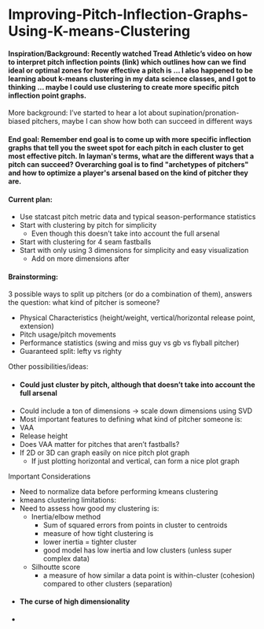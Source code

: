 # Improving-Pitch-Inflection-Graphs-Using-K-means-Clustering
#### Inspiration/Background: Recently watched Tread Athletic’s video on how to interpret pitch inflection points (link) which outlines how can we find ideal or optimal zones for how effective a pitch is … I also happened to be learning about k-means clustering in my data science classes, and I got to thinking … maybe I could use clustering to create more specific pitch inflection point graphs. 
More background: I’ve started to hear a lot about supination/pronation-biased pitchers, maybe I can show how both can succeed in different ways

####  End goal: Remember end goal is to come up with more specific inflection graphs that tell you the sweet spot for each pitch in each cluster to get most effective pitch. In layman's terms, what are the different ways that a pitch can succeed? Overarching goal is to find "archetypes of pitchers" and how to optimize a player's arsenal based on the kind of pitcher they are.

####  Current plan:
- Use statcast pitch metric data and typical season-performance statistics
- Start with clustering by pitch for simplicity
  - Even though this doesn't take into account the full arsenal
- Start with clustering for 4 seam fastballs
- Start with only using 3 dimensions for simplicity and easy visualization
  - Add on more dimensions after

#### Brainstorming:

3 possible ways to split up pitchers (or do a combination of them), answers the question: what kind of pitcher is someone? 
- Physical Characteristics (height/weight, vertical/horizontal release point, extension) 
- Pitch usage/pitch movements
- Performance statistics (swing and miss guy vs gb vs flyball pitcher)
- Guaranteed split: lefty vs righty

Other possibilities/ideas:
- ####  Could just cluster by pitch, although that doesn’t take into account the full arsenal
- Could include a ton of dimensions → scale down dimensions using SVD
- Most important features to defining what kind of pitcher someone is:
- VAA
- Release height
- Does VAA matter for pitches that aren’t fastballs?
- If 2D or 3D can graph easily on nice pitch plot graph
  - If just plotting horizontal and vertical, can form a nice plot graph

Important Considerations
- Need to normalize data before performing kmeans clustering
- kmeans clustering limitations:
- Need to assess how good my clustering is:
  - Inertia/elbow method
    - Sum of squared errors from points in cluster to centroids
    - measure of how tight clustering is 
    - lower inertia = tighter cluster
    - good model has low inertia and low clusters (unless super complex data)
  - Silhoutte score
    - a measure of how similar a data point is within-cluster (cohesion) compared to other clusters (separation)
- #### The curse of high dimensionality
- 
